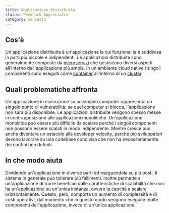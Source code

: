 ```yaml
---
title: Applicazione distribuita
status: Feedback Appreciated
category: concetto
---
```


## Cos'è

Un'applicazione distribuita è un'applicazione la cui funzionalità è suddivisa in parti più piccole e indipendenti. Le applicazioni distribuite sono generalmente composte da [microservizi](/microservices/) che gestiscono diversi aspetti all'interno dell'applicazione più ampia. In un ambiente cloud native i singoli componenti sono eseguiti come [container](/container/) all'interno di un [cluster](/cluster/).

## Quali problematiche affronta

Un'applicazione in esecuzione su un singolo computer rappresenta un singolo punto di vulnerabilità: se quel computer si blocca, l'applicazione non sarà più disponibile. Le applicazioni distribuite vengono spesso messe in contrapposizione alle applicazioni monolitiche. Un'applicazione monolitica può essere più difficile da scalare perché i singoli componenti non possono essere scalati in modo indipendente. Mentre cresce può anche diventare un ostacolo alla developer velocity, perché più sviluppatori devono lavorare su una codebase condivisa che non ha necessariamente dei confini ben definiti.

## In che modo aiuta

Dividendo un'applicazione in diverse parti ed eseguendola su più posti, il sistema in generale può tollerare più fallimenti. Inoltre permette a un'applicazione di trarre beneficio dalle caratteristiche di scalabilità che non ha un'applicazione su un'unica instanza, ovvero la capcità a scalare orizzontalmente. Questo, però, comporta un aumento di complessità e di costi operativi, dal momento che in questo modo vengono eseguite molte componenti dell'applicazione, invece di un'unica applicazione.

